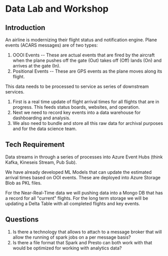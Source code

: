 # Data Lab and Workshop

## Introduction
An airline is modernizing their flight status and notification engine. Plane events (ACARS messages) are of two types:
1. OOOI Events -- These are actual events that are fired by the aircraft when the plane pushes off the gate (Out) takes off (Off) lands (On) and arrives at the gate (In).
1. Positional Events -- These are GPS events as the plane moves along its flight.

This data needs to be processed to service as series of downstream services. 
1. First is a real time update of flight arrival times for all flights that are in progress. This feeds status boards, websites, and operation. 
1. Next we need to record key events into a data warehouse for dashboarding and analysis.
1. We also need to bundle and store all this raw data for archival purposes and for the data science team.

## Tech Requirement
Data streams in through a series of processes into Azure Event Hubs (think Kafka, Kineseis Stream, Pub Sub). 

We have already developed ML Models that can update the estimated arrival times based on OOI events. These are deployed into Azure Storage Blob as PKL files.

For the Near-Real-Time data we will pushing data into a Mongo DB that has a record for all "current" flights.
For the long term storage we will be updating a Delta Table with all completed flights and key events.

## Questions
1. Is there a technology that allows to attach to a message broker that will allow the running of spark jobs on a per message basis?
1. Is there a file format that Spark and Presto can both work with that would be optimized for working with analytics data?
